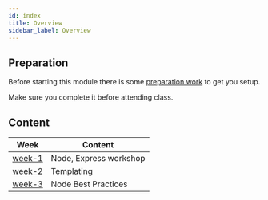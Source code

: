 ```yaml
---
id: index
title: Overview
sidebar_label: Overview
---
```


## Preparation

Before starting this module there is some [preparation work](./preparation) to get you setup.

Make sure you complete it before attending class.

## Content

| Week                         | Content                |
| ---------------------------- | ---------------------- |
| [week-1](./week-1/lesson.md) | Node, Express workshop |
| [week-2](./week-2/lesson.md) | Templating             |
| [week-3](./week-3/lesson.md) | Node Best Practices    |
